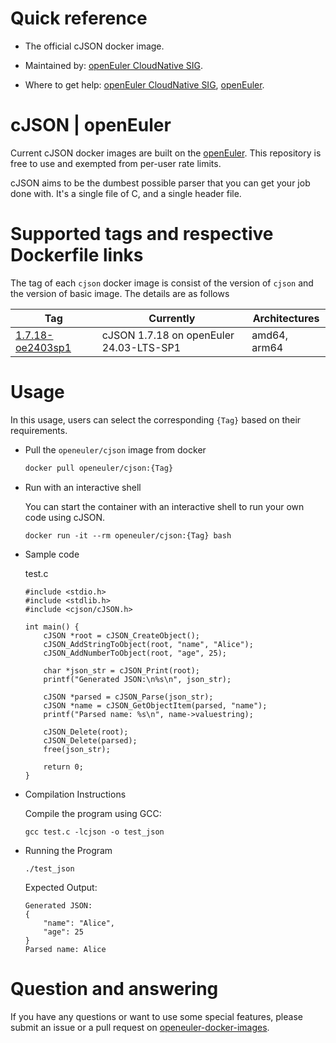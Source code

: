 # Quick reference

- The official cJSON docker image.

- Maintained by: [openEuler CloudNative SIG](https://gitee.com/openeuler/cloudnative).

- Where to get help: [openEuler CloudNative SIG](https://gitee.com/openeuler/cloudnative), [openEuler](https://gitee.com/openeuler/community).

# cJSON | openEuler
Current cJSON docker images are built on the [openEuler](https://repo.openeuler.org/). This repository is free to use and exempted from per-user rate limits.

cJSON aims to be the dumbest possible parser that you can get your job done with. It's a single file of C, and a single header file.

# Supported tags and respective Dockerfile links
The tag of each `cjson` docker image is consist of the version of `cjson` and the version of basic image. The details are as follows

| Tag                                                                                                                              | Currently                               | Architectures |
|----------------------------------------------------------------------------------------------------------------------------------|-----------------------------------------|---------------|
| [1.7.18-oe2403sp1](https://gitee.com/openeuler/openeuler-docker-images/blob/master/Others/cjson/1.7.18/24.03-lts-sp1/Dockerfile) | cJSON 1.7.18 on openEuler 24.03-LTS-SP1 | amd64, arm64  |

# Usage
In this usage, users can select the corresponding `{Tag}` based on their requirements.

- Pull the `openeuler/cjson` image from docker

	```bash
	docker pull openeuler/cjson:{Tag}
	```
 
- Run with an interactive shell

    You can start the container with an interactive shell to run your own code using cJSON.
    ```
    docker run -it --rm openeuler/cjson:{Tag} bash
    ```
    
- Sample code

    test.c
    ```
    #include <stdio.h>
    #include <stdlib.h>
    #include <cjson/cJSON.h>

    int main() {
        cJSON *root = cJSON_CreateObject();
        cJSON_AddStringToObject(root, "name", "Alice");
        cJSON_AddNumberToObject(root, "age", 25);

        char *json_str = cJSON_Print(root);
        printf("Generated JSON:\n%s\n", json_str);

        cJSON *parsed = cJSON_Parse(json_str);
        cJSON *name = cJSON_GetObjectItem(parsed, "name");
        printf("Parsed name: %s\n", name->valuestring);

        cJSON_Delete(root);
        cJSON_Delete(parsed);
        free(json_str);
    
        return 0;
    }
    ```
    
- Compilation Instructions
    
    Compile the program using GCC:
    ```
    gcc test.c -lcjson -o test_json
    ```
    
- Running the Program

    ```
    ./test_json
    ```
  
    Expected Output:
    ```
    Generated JSON:
    {
        "name": "Alice",
        "age": 25
    }
    Parsed name: Alice
    ```
  
# Question and answering
If you have any questions or want to use some special features, please submit an issue or a pull request on [openeuler-docker-images](https://gitee.com/openeuler/openeuler-docker-images).